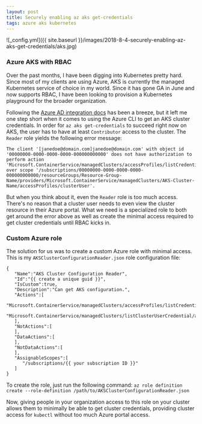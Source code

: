 ```yaml
---
layout: post
title: Securely enabling az aks get-credentials
tags: azure aks kubernetes
---
```


![_config.yml]({{ site.baseurl }}/images/2018-8-4-securely-enabling-az-aks-get-credentials/aks.jpg)

### Azure AKS with RBAC

Over the past months, I have been digging into Kubernetes pretty hard. Since most of my clients are using Azure, AKS is currently the managed Kubernetes service of choice in my world. Since it has gone GA in June and now supports RBAC, I have been looking to provision a Kubernetes playground for the broader organization. 

Following the [Azure AD integration docs](https://docs.microsoft.com/en-us/azure/aks/aad-integration) has been a breeze, but it left me one step short when it comes to using the Azure CLI to get an AKS cluster credentials. In order for `az aks get-credentials` to succeed right now on AKS, the user has to have at least `Contributor` access to the cluster. The `Reader` role yields the following error message:

```
The client '[janedoe@domain.com]janedoe@domain.com' with object id '00000000-0000-0000-0000-000000000000' does not have authorization to perform action 'Microsoft.ContainerService/managedClusters/accessProfiles/listCredential/action' over scope '/subscriptions/00000000-0000-0000-0000-000000000000/resourceGroups/Resource-Group-Name/providers/Microsoft.ContainerService/managedClusters/AKS-Cluster-Name/accessProfiles/clusterUser'.
```

But when you think about it, even the `Reader` role is too much access. There's no reason that a cluster user needs to even view the cluster resource in their Azure portal. What we need is a specialized role to both get around the error above as well as create the minimal access required to get cluster credentials until RBAC kicks in.

### Custom Azure role

The solution for us was to create a custom Azure role with minimal access. This is my `AKSClusterConfigurationReader.json` role configuration file:
```
{
   "Name":"AKS Cluster Configuration Reader",
   "Id":"{{ create a unique guid }}",
   "IsCustom":true,
   "Description":"Can get AKS configuration.",
   "Actions":[
      "Microsoft.ContainerService/managedClusters/accessProfiles/listCredential/action",
      "Microsoft.ContainerService/managedClusters/listClusterUserCredential/action"
   ],
   "NotActions":[
   ],
   "DataActions":[
   ],
   "NotDataActions":[
   ],
   "AssignableScopes":[
      "/subscriptions/{{ your subscription ID }}"
   ]
}
```

To create the role, just run the following command: `az role definition create --role-definition /path/to/AKSClusterConfigurationReader.json`

Now, giving people in your organization access to this role on your cluster allows them to minimally be able to get cluster credentials, providing cluster access for `kubectl` without too much Azure portal access.